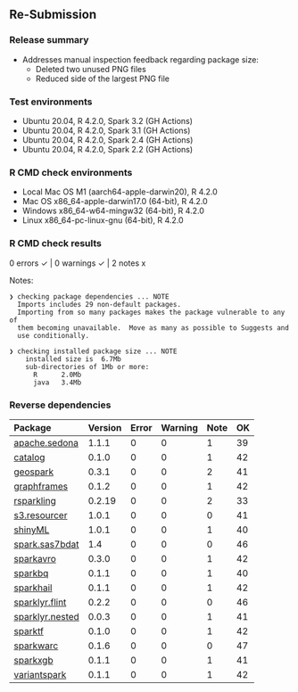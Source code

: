 ## Re-Submission

### Release summary

- Addresses manual inspection feedback regarding package size:
  - Deleted two unused PNG files
  - Reduced side of the largest PNG file
  
### Test environments

- Ubuntu 20.04, R 4.2.0, Spark 3.2 (GH Actions)
- Ubuntu 20.04, R 4.2.0, Spark 3.1 (GH Actions)
- Ubuntu 20.04, R 4.2.0, Spark 2.4 (GH Actions)
- Ubuntu 20.04, R 4.2.0, Spark 2.2 (GH Actions)
  
### R CMD check environments

- Local Mac OS M1 (aarch64-apple-darwin20), R 4.2.0
- Mac OS x86_64-apple-darwin17.0 (64-bit), R 4.2.0
- Windows  x86_64-w64-mingw32 (64-bit), R 4.2.0
- Linux x86_64-pc-linux-gnu (64-bit), R 4.2.0


### R CMD check results

0 errors ✓ | 0 warnings ✓ | 2 notes x

Notes:

```
❯ checking package dependencies ... NOTE
  Imports includes 29 non-default packages.
  Importing from so many packages makes the package vulnerable to any of
  them becoming unavailable.  Move as many as possible to Suggests and
  use conditionally.

❯ checking installed package size ... NOTE
    installed size is  6.7Mb
    sub-directories of 1Mb or more:
      R      2.0Mb
      java   3.4Mb
```

### Reverse dependencies

|Package|Version|Error|Warning|Note|OK|
|:---|:---|:---|:---|:---|:---|
|[apache.sedona](#apache.sedona)|1.1.1|0|0|1|39|
|[catalog](#catalog)|0.1.0|0|0|1|42|
|[geospark](#geospark)|0.3.1|0|0|2|41|
|[graphframes](#graphframes)|0.1.2|0|0|1|42|
|[rsparkling](#rsparkling)|0.2.19|0|0|2|33|
|[s3.resourcer](#s3.resourcer)|1.0.1|0|0|0|41|
|[shinyML](#shinyML)|1.0.1|0|0|1|40|
|[spark.sas7bdat](#spark.sas7bdat)|1.4|0|0|0|46|
|[sparkavro](#sparkavro)|0.3.0|0|0|1|42|
|[sparkbq](#sparkbq)|0.1.1|0|0|1|40|
|[sparkhail](#sparkhail)|0.1.1|0|0|1|42|
|[sparklyr.flint](#sparklyr.flint)|0.2.2|0|0|0|46|
|[sparklyr.nested](#sparklyr.nested)|0.0.3|0|0|1|41|
|[sparktf](#sparktf)|0.1.0|0|0|1|42|
|[sparkwarc](#sparkwarc)|0.1.6|0|0|0|47|
|[sparkxgb](#sparkxgb)|0.1.1|0|0|1|41|
|[variantspark](#variantspark)|0.1.1|0|0|1|42|
